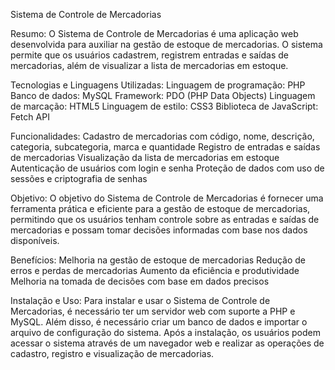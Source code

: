 Sistema de Controle de Mercadorias

Resumo:
O Sistema de Controle de Mercadorias é uma aplicação web desenvolvida para auxiliar na gestão de estoque de mercadorias. 
O sistema permite que os usuários cadastrem, registrem entradas e saídas de mercadorias, além de visualizar a lista de mercadorias em estoque.

Tecnologias e Linguagens Utilizadas:
Linguagem de programação: PHP
Banco de dados: MySQL
Framework: PDO (PHP Data Objects)
Linguagem de marcação: HTML5
Linguagem de estilo: CSS3
Biblioteca de JavaScript: Fetch API

Funcionalidades:
Cadastro de mercadorias com código, nome, descrição, categoria, subcategoria, marca e quantidade
Registro de entradas e saídas de mercadorias
Visualização da lista de mercadorias em estoque
Autenticação de usuários com login e senha
Proteção de dados com uso de sessões e criptografia de senhas

Objetivo:
O objetivo do Sistema de Controle de Mercadorias é fornecer uma ferramenta prática e eficiente para a gestão de estoque de mercadorias, 
permitindo que os usuários tenham controle sobre as entradas e saídas de mercadorias e possam tomar decisões informadas com base nos dados disponíveis.

Benefícios:
Melhoria na gestão de estoque de mercadorias
Redução de erros e perdas de mercadorias
Aumento da eficiência e produtividade
Melhoria na tomada de decisões com base em dados precisos

Instalação e Uso:
Para instalar e usar o Sistema de Controle de Mercadorias, é necessário ter um servidor web com suporte a PHP e MySQL. 
Além disso, é necessário criar um banco de dados e importar o arquivo de configuração do sistema. 
Após a instalação, os usuários podem acessar o sistema através de um navegador web e realizar as operações de cadastro, registro e visualização de mercadorias.

